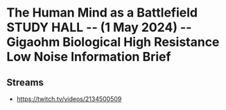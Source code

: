 # The Human Mind as a Battlefield STUDY HALL -- (1 May 2024) -- Gigaohm Biological High Resistance Low Noise Information Brief

## Streams
- https://twitch.tv/videos/2134500509

